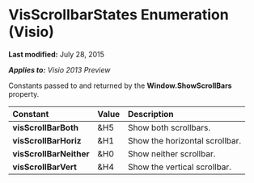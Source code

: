 
# VisScrollbarStates Enumeration (Visio)

 **Last modified:** July 28, 2015

 _**Applies to:** Visio 2013 Preview_

Constants passed to and returned by the  **Window.ShowScrollBars** property.



|**Constant**|**Value**|**Description**|
|:-----|:-----|:-----|
| **visScrollBarBoth**|&amp;H5|Show both scrollbars.|
| **visScrollBarHoriz**|&amp;H1|Show the horizontal scrollbar.|
| **visScrollBarNeither**|&amp;H0|Show neither scrollbar.|
| **visScrollBarVert**|&amp;H4|Show the vertical scrollbar.|
